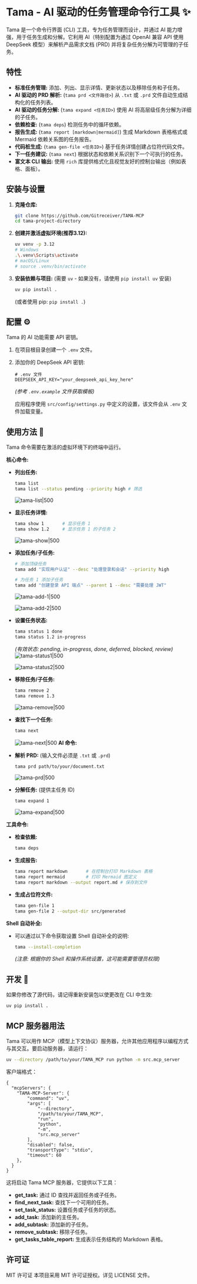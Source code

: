 # Tama - AI 驱动的任务管理命令行工具 ✨

Tama 是一个命令行界面 (CLI) 工具，专为任务管理而设计，并通过 AI 能力增强，用于任务生成和分解。它利用 AI（特别配置为通过 OpenAI 兼容 API 使用 DeepSeek 模型）来解析产品需求文档 (PRD) 并将复杂任务分解为可管理的子任务。

## 特性

*   **标准任务管理:** 添加、列出、显示详情、更新状态以及移除任务和子任务。
*   **AI 驱动的 PRD 解析:** (`tama prd <文件路径>`) 从 `.txt` 或 `.prd` 文件自动生成结构化的任务列表。
*   **AI 驱动的任务分解:** (`tama expand <任务ID>`) 使用 AI 将高层级任务分解为详细的子任务。
*   **依赖检查:** (`tama deps`) 检测任务中的循环依赖。
*   **报告生成:** (`tama report [markdown|mermaid]`) 生成 Markdown 表格格式或 Mermaid 依赖关系图的任务报告。
*   **代码桩生成:** (`tama gen-file <任务ID>`) 基于任务详情创建占位符代码文件。
*   **下一任务建议:** (`tama next`) 根据状态和依赖关系识别下一个可执行的任务。
*   **富文本 CLI 输出:** 使用 `rich` 库提供格式化且视觉友好的控制台输出（例如表格、面板）。

## 安装与设置

1.  **克隆仓库:**
    ```bash
    git clone https://github.com/Gitreceiver/TAMA-MCP
    cd tama-project-directory
    ```
2.  **创建并激活虚拟环境(推荐3.12):**
    ```bash
    uv venv -p 3.12
    # Windows
    .\.venv\Scripts\activate
    # macOS/Linux
    # source .venv/bin/activate
    ```
3.  **安装依赖与项目:**
    (需要 `uv` - 如果没有，请使用 `pip install uv` 安装)
    ```bash
    uv pip install .
    ```
    (或者使用 pip: `pip install .`)

## 配置 ⚙️

Tama 的 AI 功能需要 API 密钥。

1.  在项目根目录创建一个 `.env` 文件。
2.  添加你的 DeepSeek API 密钥:

    ```dotenv
    # .env 文件
    DEEPSEEK_API_KEY="your_deepseek_api_key_here"
    ```
    *(参考 `.env.example` 文件获取模板)*

    应用程序使用 `src/config/settings.py` 中定义的设置，该文件会从 `.env` 文件加载变量。

## 使用方法 🚀

Tama 命令需要在激活的虚拟环境下的终端中运行。

**核心命令:**

*   **列出任务:**
    ```bash
    tama list
    tama list --status pending --priority high # 筛选
    ```
    ![tama-list|500](https://raw.gitmirror.com/Gitreceiver/Obsidian-pics/refs/heads/main/obsidian/202504162318995.png)
*   **显示任务详情:**
    ```bash
    tama show 1       # 显示任务 1
    tama show 1.2     # 显示任务 1 的子任务 2
    ```
    ![tama-show|500](https://raw.gitmirror.com/Gitreceiver/Obsidian-pics/refs/heads/main/obsidian/202504162321747.png)
*   **添加任务/子任务:**
    ```bash
    # 添加顶级任务
    tama add "实现用户认证" --desc "处理登录和会话" --priority high

    # 为任务 1 添加子任务
    tama add "创建登录 API 端点" --parent 1 --desc "需要处理 JWT"
    ```
    ![tama-add-1|500](https://raw.gitmirror.com/Gitreceiver/Obsidian-pics/refs/heads/main/obsidian/202504162324506.png)

    ![tama-add-2|500](https://raw.gitmirror.com/Gitreceiver/Obsidian-pics/refs/heads/main/obsidian/202504162327993.png)
*   **设置任务状态:**
    ```bash
    tama status 1 done
    tama status 1.2 in-progress
    ```
    *(有效状态: pending, in-progress, done, deferred, blocked, review)*
    ![tama-status1|500](https://raw.gitmirror.com/Gitreceiver/Obsidian-pics/refs/heads/main/obsidian/202504162329503.png)

    ![tama-status2|500](https://raw.gitmirror.com/Gitreceiver/Obsidian-pics/refs/heads/main/obsidian/202504162316531.png)
*   **移除任务/子任务:**
    ```bash
    tama remove 2
    tama remove 1.3
    ```
    ![tama-remove|500](https://raw.gitmirror.com/Gitreceiver/Obsidian-pics/refs/heads/main/obsidian/202504162316267.png)
*   **查找下一个任务:**
    ```bash
    tama next
    ```
    ![tama-next|500](https://raw.gitmirror.com/Gitreceiver/Obsidian-pics/refs/heads/main/obsidian/202504162331771.png)
**AI 命令:**

*   **解析 PRD:** (输入文件必须是 `.txt` 或 `.prd`)
    ```bash
    tama prd path/to/your/document.txt
    ```
    ![tama-prd|500](https://raw.gitmirror.com/Gitreceiver/Obsidian-pics/refs/heads/main/obsidian/202504162316997.png)

*   **分解任务:** (提供主任务 ID)
    ```bash
    tama expand 1
    ```
    ![tama-expand|500](https://raw.gitmirror.com/Gitreceiver/Obsidian-pics/refs/heads/main/obsidian/202504162317158.png)
    
**工具命令:**

*   **检查依赖:**
    ```bash
    tama deps
    ```
*   **生成报告:**
    ```bash
    tama report markdown       # 在控制台打印 Markdown 表格
    tama report mermaid        # 打印 Mermaid 图定义
    tama report markdown --output report.md # 保存到文件
    ```
*   **生成占位符文件:**
    ```bash
    tama gen-file 1
    tama gen-file 2 --output-dir src/generated
    ```

**Shell 自动补全:**

*   可以通过以下命令获取设置 Shell 自动补全的说明:
    ```bash
    tama --install-completion
    ```
    *(注意: 根据你的 Shell 和操作系统设置，这可能需要管理员权限)*

## 开发 🔧

如果你修改了源代码，请记得重新安装包以使更改在 CLI 中生效:

```bash
uv pip install .
```

## MCP 服务器用法

Tama 可以用作 MCP（模型上下文协议）服务器，允许其他应用程序以编程方式与其交互。要启动服务器，请运行：

```bash
uv --directory /path/to/your/TAMA_MCP run python -m src.mcp_server
```
客户端格式：
```
{
  "mcpServers": {
    "TAMA-MCP-Server": {
        "command": "uv",
        "args": [
            "--directory",
            "/path/to/your/TAMA_MCP",
            "run",
            "python",
            "-m",
            "src.mcp_server"
        ],
        "disabled": false,
        "transportType": "stdio",
        "timeout": 60
    },
  }
}
```
这将启动 Tama MCP 服务器，它提供以下工具：

*   **get\_task:** 通过 ID 查找并返回任务或子任务。
*   **find\_next\_task:** 查找下一个可用的任务。
*   **set\_task\_status:** 设置任务或子任务的状态。
*   **add\_task:** 添加新的主任务。
*   **add\_subtask:** 添加新的子任务。
*   **remove\_subtask:** 移除子任务。
*   **get\_tasks\_table\_report:** 生成表示任务结构的 Markdown 表格。

## 许可证

MIT 许可证
本项目采用 MIT 许可证授权。详见 LICENSE 文件。
